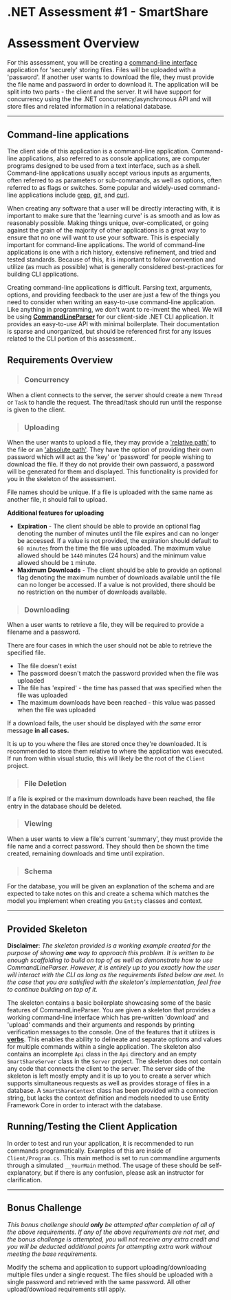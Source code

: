 # .NET Assessment #1 - SmartShare

# Assessment Overview

For this assessment, you will be creating a [command-line interface](https://en.wikipedia.org/wiki/Command-line_interface) application for 'securely' storing files. Files will be uploaded with a 'password'. If another user wants to download the file, they must provide the file name and password in order to download it. The application will be split into two parts - the client and the server. It will have support for concurrency using the the .NET concurrency/asynchronous API and will store files and related information in a relational database.

---

## Command-line applications

The client side of this application is a command-line application. Command-line applications, also referred to as console applications, are computer programs designed to be used from a text interface, such as a shell. Command-line applications usually accept various inputs as arguments, often referred to as parameters or sub-commands, as well as options, often referred to as flags or switches. Some popular and widely-used command-line applications include [grep](http://man7.org/linux/man-pages/man1/grep.1.html), [git](http://man7.org/linux/man-pages/man1/git.1.html), and [curl](https://curl.haxx.se/).

When creating any software that a user will be directly interacting with, it is important to make sure that the 'learning curve' is as smooth and as low as reasonably possible. Making things unique, over-complicated, or going against the grain of the majority of other applications is a great way to ensure that no one will want to use your software. This is especially important for command-line applications. The world of command-line applications is one with a rich history, extensive refinement, and tried and tested standards. Because of this, it is important to follow convention and utilize (as much as possible) what is generally considered best-practices for building CLI applications.

Creating command-line applications is difficult. Parsing text, arguments, options, and providing feedback to the user are just a few of the things you need to consider when writing an easy-to-use command-line application. Like anything in programming, we don't want to re-invent the wheel. We will be using [**CommandLineParser**](https://github.com/commandlineparser/commandline/) for our client-side .NET CLI application. It provides an easy-to-use API with minimal boilerplate. Their documentation is sparse and unorganized, but should be referenced first for any issues related to the CLI portion of this assessment..

## Requirements Overview

> ### Concurrency
When a client connects to the server, the server should create a new `Thread` or `Task` to handle the request. The thread/task should run until the response is given to the client.

> ### Uploading
When the user wants to upload a file, they may provide a ['relative path'](https://support.dtsearch.com/webhelp/dtsearch/relative_paths.htm) to the file or an ['absolute path'](https://www.techopedia.com/definition/5817/absolute-path). They have the option of providing their own password which will act as the 'key' or 'password' for people wishing to download the file. If they do not provide their own password, a password will be generated for them and displayed. This functionality is provided for you in the skeleton of the assessment.

File names should be unique. If a file is uploaded with the same name as another file, it should fail to upload.

**Additional features for uploading**
* **Expiration** - The client should be able to provide an optional flag denoting the number of minutes until the file expires and can no longer be accessed. If a value is not provided, the expiration should default to `60 minutes` from the time the file was uploaded. The maximum value allowed should be `1440` minutes (24 hours) and the minimum value allowed should be `1` minute.
* **Maximum Downloads** - The client should be able to provide an optional flag denoting the maximum number of downloads available until the file can no longer be accessed. If a value is not provided, there should be no restriction on the number of downloads available.

> ### Downloading

When a user wants to retrieve a file, they will be required to provide a filename and a password. 

There are four cases in which the user should not be able to retrieve the specified file.
* The file doesn't exist
* The password doesn't match the password provided when the file was uploaded
* The file has 'expired' - the time has passed that was specified when the file was uploaded
* The maximum downloads have been reached - this value was passed when the file was uploaded

If a download fails, the user should be displayed with *the same* error message **in all cases.**

It is up to you where the files are stored once they're downloaded. It is recommended to store them relative to where the application was executed. If run from within visual studio, this will likely be the root of the `Client` project.

> ### File Deletion

If a file is expired or the maximum downloads have been reached, the file entry in the database should be deleted. 

> ### Viewing

When a user wants to view a file's current 'summary', they must provide the file name and a correct password. They should then be shown the time created, remaining downloads and time until expiration.

> ### Schema

For the database, you will be given an explanation of the schema and are expected to take notes on this and create a schema which matches the model you implement when creating you `Entity` classes and context.

---

## Provided Skeleton

**Disclaimer**:  *The skeleton provided is a working example created for the purpose of showing **one** way to approach this problem. It is written to be enough scaffolding to build on top of as well as demonstrate how to use CommandLineParser. However, it is entirely up to you exactly how the user will interact with the CLI as long as the requirements listed below are met. In the case that you are satisfied with the skeleton's implementation, feel free to continue building on top of it.* 

The skeleton contains a basic boilerplate showcasing some of the basic features of CommandLineParser. You are given a skeleton that provides a working command-line interface which has pre-written 'download' and 'upload' commands and their arguments and responds by printing verification messages to the console. One of the features that it utilizes is  [**verbs**](https://github.com/commandlineparser/commandline/wiki/Verbs). This enables the ability to delineate and separate options and values for multiple commands within a single application. The skeleton also contains an incomplete `Api` class in the `Api` directory and an empty `SmartShareServer` class in the `Server` project. The skeleton does not contain any code that connects the client to the server. The server side of the skeleton is left mostly empty and it is up to you to create a server which supports simultaneous requests as well as provides storage of files in a database. A `SmartShareContext` class has been provided with a connection string, but lacks the context definition and models needed to use Entity Framework Core in order to interact with the database.


## Running/Testing the Client Application 

In order to test and run your application, it is recommended to run commands programatically. Examples of this are inside of `Client/Program.cs`. This main method is set to run commandline arguments through a simulated `__YourMain` method. The usage of these should be self-explanatory, but if there is any confusion, please ask an instructor for clarification.

---

## Bonus Challenge

*This bonus challenge should **only** be attempted after completion of all of the above requirements. If any of the above requirements are not met, and the bonus challenge is attempted, you will not receive any extra credit and you will be deducted additional points for attempting extra work without meeting the base requirements.*

Modify the schema and application to support uploading/downloading multiple files under a single request. The files should be uploaded with a single password and retrieved with the same password. All other upload/download requirements still apply.


